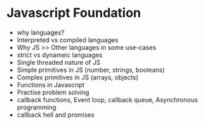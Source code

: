 # Javascript Foundation

- why languages?
- Interpreted vs compiled languages
- Why JS >> Other languages in some use-cases
- strict vs dynameic languages
- Single threaded nature of JS
- Simple primitives in JS (number, strings, booleans)
- Complex primitives in JS (arrays, objects)
- Functions in Javascript
- Practise problem solving
- callback functions, Event loop, callback queue, Asynchronous programming
- callback hell and promises
